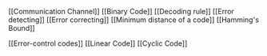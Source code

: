 [[Communication Channel]]
[[Binary Code]]
[[Decoding rule]]
[[Error detecting]]
[[Error correcting]]
[[Minimum distance of a code]]
[[Hamming's Bound]]

[[Error-control codes]]
[[Linear Code]]
[[Cyclic Code]]